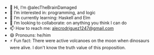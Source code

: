 - 👋 Hi, I’m @alecTheBrainDamaged
- 👀 I’m interested in: programming, and logic
- 🌱 I’m currently learning: Haskell and Elm
- 💞️ I’m looking to collaborate: on anything you think I can do
- 📫 How to reach me: alecrodriguez1247@gmail.com
- 😄 Pronouns: he/him
- ⚡ Fun fact: There were active volcanoes on the moon when dinosaurs were alive. I don't know the truth value of this proposition. 

<!---
alecTheBrainDamaged/alecTheBrainDamaged is a ✨ special ✨ repository because its `README.md` (this file) appears on your GitHub profile.
You can click the Preview link to take a look at your changes.
--->
